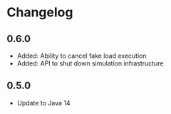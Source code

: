 # Changelog
## 0.6.0
* Added: Ability to cancel fake load execution
* Added: API to shut down simulation infrastructure

## 0.5.0
* Update to Java 14
